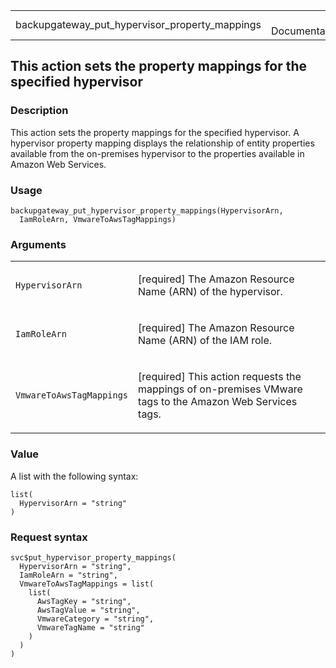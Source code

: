 <table style="width: 100%;">
<tbody>
<tr class="odd">
<td>backupgateway_put_hypervisor_property_mappings</td>
<td style="text-align: right;">R Documentation</td>
</tr>
</tbody>
</table>

## This action sets the property mappings for the specified hypervisor

### Description

This action sets the property mappings for the specified hypervisor. A
hypervisor property mapping displays the relationship of entity
properties available from the on-premises hypervisor to the properties
available in Amazon Web Services.

### Usage

    backupgateway_put_hypervisor_property_mappings(HypervisorArn,
      IamRoleArn, VmwareToAwsTagMappings)

### Arguments

<table>
<colgroup>
<col style="width: 35%" />
<col style="width: 65%" />
</colgroup>
<tbody>
<tr class="odd">
<td><code
id="backupgateway_put_hypervisor_property_mappings_:_HypervisorArn">HypervisorArn</code></td>
<td><p>[required] The Amazon Resource Name (ARN) of the
hypervisor.</p></td>
</tr>
<tr class="even">
<td><code
id="backupgateway_put_hypervisor_property_mappings_:_IamRoleArn">IamRoleArn</code></td>
<td><p>[required] The Amazon Resource Name (ARN) of the IAM
role.</p></td>
</tr>
<tr class="odd">
<td><code
id="backupgateway_put_hypervisor_property_mappings_:_VmwareToAwsTagMappings">VmwareToAwsTagMappings</code></td>
<td><p>[required] This action requests the mappings of on-premises
VMware tags to the Amazon Web Services tags.</p></td>
</tr>
</tbody>
</table>

### Value

A list with the following syntax:

    list(
      HypervisorArn = "string"
    )

### Request syntax

    svc$put_hypervisor_property_mappings(
      HypervisorArn = "string",
      IamRoleArn = "string",
      VmwareToAwsTagMappings = list(
        list(
          AwsTagKey = "string",
          AwsTagValue = "string",
          VmwareCategory = "string",
          VmwareTagName = "string"
        )
      )
    )
